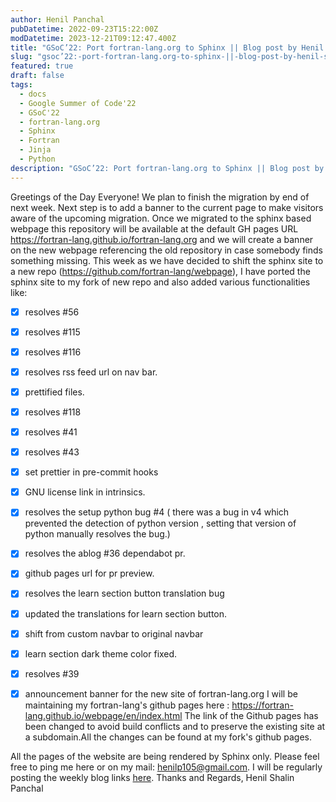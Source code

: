 ```yaml
---
author: Henil Panchal
pubDatetime: 2022-09-23T15:22:00Z
modDatetime: 2023-12-21T09:12:47.400Z
title: "GSoC’22: Port fortran-lang.org to Sphinx || Blog post by Henil Shalin Panchal || #12"
slug: "gsoc’22:-port-fortran-lang.org-to-sphinx-||-blog-post-by-henil-shalin-panchal-||-#12"
featured: true
draft: false
tags:
  - docs
  - Google Summer of Code'22
  - GSoC'22
  - fortran-lang.org
  - Sphinx
  - Fortran
  - Jinja
  - Python
description: "GSoC’22: Port fortran-lang.org to Sphinx || Blog post by Henil Shalin Panchal || #12"
---
```


Greetings of the Day Everyone!
We plan to finish the migration by end of next week. Next step is to add a banner to the current page to make visitors aware of the upcoming migration.
Once we migrated to the sphinx based webpage this repository will be available at the default GH pages URL https://fortran-lang.github.io/fortran-lang.org and we will create a banner on the new webpage referencing the old repository in case somebody finds something missing.
This week as we have decided to shift the sphinx site to a new repo (https://github.com/fortran-lang/webpage), I have ported the sphinx site to my fork of new repo and also added various functionalities like:

- [x] resolves #56
- [x] resolves #115
- [x] resolves #116
- [x] resolves rss feed url on nav bar.
- [x] prettified files.
- [x] resolves #118

- [x] resolves #41

- [x] resolves #43

- [x] set prettier in pre-commit hooks

- [x] GNU license link in intrinsics.

- [x] resolves the setup python bug #4 ( there was a bug in v4 which prevented the detection of python version , setting that version of python manually resolves the bug.)

- [x] resolves the ablog #36 dependabot pr.

- [x] github pages url for pr preview.

- [x] resolves the learn section button translation bug

- [x] updated the translations for learn section button.

- [x] shift from custom navbar to original navbar

- [x] learn section dark theme color fixed.

- [x] resolves #39
- [x] announcement banner for the new site of fortran-lang.org
      I will be maintaining my fortran-lang's github pages here : https://fortran-lang.github.io/webpage/en/index.html
      The link of the Github pages has been changed to avoid build conflicts and to preserve the existing site at a subdomain.All the changes can be found at my fork's github pages.

All the pages of the website are being rendered by Sphinx only.
Please feel free to ping me here or on my mail: [henilp105@gmail.com](mailto:henilp105@gmail.com).
I will be regularly posting the weekly blog links [here](https://docs.google.com/document/d/1Et-2JPlnA9SAssSnmzkYeXQ1ExXqBI5tcdBQhuqvilE/edit?usp=sharing).
Thanks and Regards,
Henil Shalin Panchal
